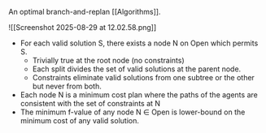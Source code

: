 An optimal branch-and-replan [[Algorithms]].

![[Screenshot 2025-08-29 at 12.02.58.png]]

- For each valid solution S, there exists a node N on Open which permits S.
	- Trivially true at the root node (no constraints)
	- Each split divides the set of valid solutions at the parent node.
	- Constraints eliminate valid solutions from one subtree or the other but never from both.
- Each node N is a minimum cost plan where the paths of the agents are consistent with the set of constraints at N
- The minimum f-value of any node N ∈ Open is lower-bound on the minimum cost of any valid solution.